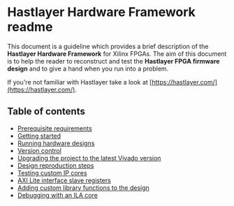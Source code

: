 # Hastlayer Hardware Framework readme



This document is a guideline which provides a brief description of the **Hastlayer Hardware Framework** for Xilinx FPGAs. The aim of this document is to help the reader to reconstruct and test the **Hastlayer FPGA firmware design** and to give a hand when you run into a problem.

If you're not familiar with Hastlayer take a look at [https://hastlayer.com/](https://hastlayer.com/).


## Table of contents

- [Prerequisite requirements](Docs/Prerequisites.md)
- [Getting started](Docs/GettingStarted.md)
- [Running hardware designs](Docs/RunningHardwareDesigns.md)
- [Version control](Docs/VersionControl.md)
- [Upgrading the project to the latest Vivado version](Docs/UpgradingToNewVivado.md)
- [Design reproduction steps](Docs/ReproductionSteps.md)
- [Testing custom IP cores](Docs/Testing.md)
- [AXI Lite interface slave registers](Docs/AxiSlaveRegisters.md)
- [Adding custom library functions to the design](Docs/CustomLibraryFunctions.md)
- [Debugging with an ILA core](Docs/IlaDebugging.md)
